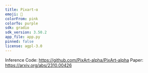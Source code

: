 ```yaml
---
title: Pixart-α
emoji: 👀
colorFrom: pink
colorTo: purple
sdk: gradio
sdk_version: 3.50.2
app_file: app.py
pinned: false
license: agpl-3.0
---
```


Inference Code: https://github.com/PixArt-alpha/PixArt-alpha
Paper: https://arxiv.org/abs/2310.00426
